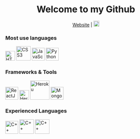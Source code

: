 <h1 align="center">Welcome to my Github</h1>
<p align="center"><a href="http://chaseburr.com"  target="_blank">Website</a> | <a href="https://www.linkedin.com/in/chaseburr/" target="_blank"><img src="https://cdn.worldvectorlogo.com/logos/linkedin-icon-2.svg" alt="LinkedIn" height="18" /></a></p>

<h3>Most use languages</h3>
<p>
  <img src="https://cdn.worldvectorlogo.com/logos/html5.svg" alt="HTML5" width="30" />
  <img src="https://cdn.worldvectorlogo.com/logos/css3.svg" alt="CSS3" width="45" />
  <img src="https://cdn.worldvectorlogo.com/logos/javascript.svg" alt="JavaScript" width="40" />
  <img src="https://cdn.worldvectorlogo.com/logos/python-5.svg" alt="Python" width="40" />
</p>

<h3>Frameworks & Tools</h3>
<p>
  <img src="https://cdn.worldvectorlogo.com/logos/react-2.svg" alt="ReactJS" width="40" />
  <img src="https://cdn.worldvectorlogo.com/logos/heroku.svg" alt="Heroku" width="30" />
  <img src="https://cdn.worldvectorlogo.com/logos/node-js-logo.svg" alt="Heroku" width="60" />
  <img src="https://cdn.worldvectorlogo.com/logos/mongodb-icon-1.svg" alt="MongoDB" height="40" />
 </p>

<h3>Experienced Languages</h3>
<p>
  <img src="https://cdn.worldvectorlogo.com/logos/c.svg" alt="C++" width="40" />
  <img src="https://cdn.worldvectorlogo.com/logos/c--4.svg" alt="C++" width="45" />
  <img src="https://cdn.worldvectorlogo.com/logos/java.svg" alt="C++" width="45" />
</p>
